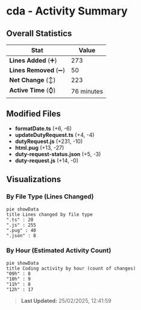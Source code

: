 # cda - Activity Summary 

## Overall Statistics

| Stat                   | Value                                                             |
| ---------------------- | ----------------------------------------------------------------- |
| **Lines Added** (➕)   | 273                                          |
| **Lines Removed** (➖) | 50                                        |
| **Net Change** (↕)    | 223                |
| **Active Time** (⌚)   | 76 minutes |


## Modified Files
- **formatDate.ts** (+6, -6)
- **updateDutyRequest.ts** (+4, -4)
- **dutyRequest.js** (+231, -10)
- **html.pug** (+13, -27)
- **duty-request-status.json** (+5, -3)
- **duty-request.js** (+14, -0)

## Visualizations

### By File Type (Lines Changed)

```mermaid
pie showData
title Lines changed by file type
".ts" : 20
".js" : 255
".pug" : 40
".json" : 8
```

### By Hour (Estimated Activity Count)

```mermaid
pie showData
title Coding activity by hour (count of changes)
"09h" : 8
"10h" : 9
"11h" : 8
"12h" : 17
```


> **Last Updated:** 25/02/2025, 12:41:59